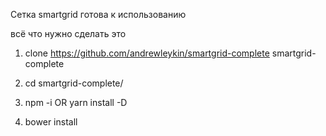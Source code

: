 Сетка smartgrid готова к использованию

всё что нужно сделать это

1. clone https://github.com/andrewleykin/smartgrid-complete smartgrid-complete
2. cd smartgrid-complete/

2. npm -i OR yarn install -D
3. bower install